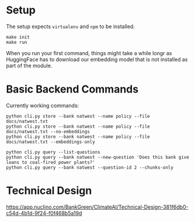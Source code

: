 # Setup
The setup expects `virtualenv` and `npm` to be installed.
```
make init
make run
```

When you run your first command, things might take a while longr as HuggingFace has to download our embedding model that is not installed as part of the module.

# Basic Backend Commands

Currently working commands:
```
python cli.py store --bank natwest --name policy --file docs/natwest.txt
python cli.py store --bank natwest --name policy --file docs/natwest.txt --no-embeddings
python cli.py store --bank natwest --name policy --file docs/natwest.txt --embeddings-only

python cli.py query --list-questions
python cli.py query --bank natwest --new-question 'Does this bank give loans to coal-fired power plants?'
python cli.py query --bank natwest --question-id 2 --chunks-only
```
# Technical Design
https://app.nuclino.com/BankGreen/ClimateAI/Technical-Design-381f6db0-c54d-4b1d-9f24-f0f468b5a19d